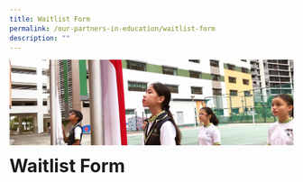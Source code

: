 ```yaml
---
title: Waitlist Form
permalink: /our-partners-in-education/waitlist-form
description: ""
---
```

![](/images/sub-banner.jpg)

**<font size=6>Waitlist Form</font>**
